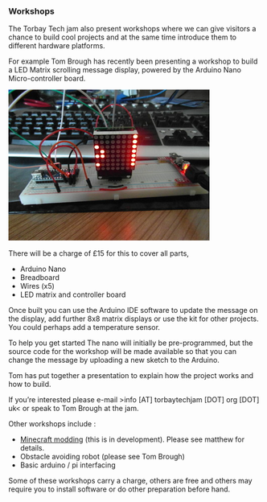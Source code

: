 ### Workshops

The Torbay Tech jam also present workshops where we can give visitors a chance to build cool projects and at the same time introduce them to different hardware platforms.

For example Tom Brough has recently been presenting a workshop to build a LED Matrix scrolling message display, powered by the Arduino Nano Micro-controller board.

![LED Matrix](led_matrix.jpg)

There will be a charge of £15  for this to cover all parts,


   * Arduino Nano
   * Breadboard
   * Wires (x5)
   * LED matrix and controller board
   	

Once built you can use the Arduino IDE software to update the message on the display,  add further 8x8 matrix displays or use the kit for other projects.  You could perhaps add a temperature sensor. 

To help you get started The nano will initially be pre-programmed, but the source code for the workshop will be made available so that you can change the message by uploading a new sketch to the Arduino.

Tom has put together a presentation to explain how the project works and how to build.

If you’re interested please e-mail >info [AT] torbaytechjam [DOT] org [DOT] uk< or speak to Tom Brough at the jam. 

Other workshops include :

* [Minecraft modding](minecraft_modding.md) (this is in development). Please see matthew for details. 
* Obstacle avoiding robot (please see Tom Brough)
* Basic arduino / pi interfacing

Some of these workshops carry a charge, others are free and others may require you to install software or do other preparation before hand. 
